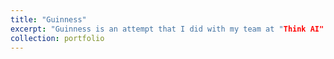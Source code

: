 ```yaml
---
title: "Guinness"
excerpt: "Guinness is an attempt that I did with my team at "Think AI" Hackathon, organized by 1337 Coding School and University Mohammed 6 Polytechnic. In this project, we developed a decoder-only transformer model which was trained on a Moroccan dialect's dataset as a text generation tool."
collection: portfolio
---
```

